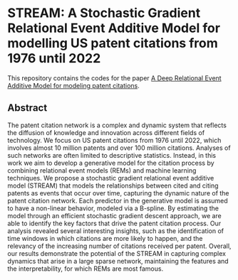 # STREAM: A Stochastic Gradient Relational Event Additive Model for modelling US patent citations from 1976 until 2022

This repository contains the codes for the paper [A Deep Relational Event Additive Model for modeling patent citations](https://arxiv.org/abs/2303.07961).

## Abstract 

The patent citation network is a complex and dynamic system that reflects the diffusion of knowledge and innovation across different fields of technology. We focus on US patent citations from 1976 until 2022, which involves almost 10 million patents and over 100 million citations. Analyses of such networks are often limited to descriptive statistics. 
Instead, in this work we aim to develop a generative model for the citation process by combining relational event models (REMs) and machine learning techniques. We propose a stochastic gradient relational event additive model (STREAM) that models the relationships between cited and citing patents as events that occur over time, capturing the dynamic nature of the patent citation network. Each predictor in the generative model is assumed to have a non-linear behavior, modeled via a B-spline. By estimating the model through an efficient stochastic gradient descent approach, we are able to identify the key factors that drive the patent citation process. 
Our analysis revealed several interesting insights, such as the identification of time windows in which citations are more likely to happen, and the relevancy of the increasing number of citations received per patent. Overall, our results demonstrate the potential of the STREAM in capturing complex dynamics that arise in a large sparse network, maintaining the features and the interpretability, for which REMs are most famous.


